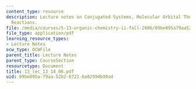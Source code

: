 ```yaml
---
content_type: resource
description: Lecture notes on Conjugated Systems, Molecular Orbital Theory, and Electrocyclic
  Reactions.
file: /media/courses/5-13-organic-chemistry-ii-fall-2006/09be095a79aa52b267216a02994b99ad_13_lec_13_14_06.pdf
file_type: application/pdf
learning_resource_types:
- Lecture Notes
ocw_type: OCWFile
parent_title: Lecture Notes
parent_type: CourseSection
resourcetype: Document
title: 13_lec_13_14_06.pdf
uid: 09be095a-79aa-52b2-6721-6a02994b99ad
---
```

